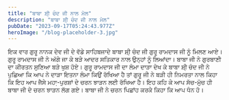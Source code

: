 ```yaml
---
title: "ਬਾਬਾ ਸ਼ੀ੍ ਚੰਦ ਜੀ ਨਾਲ ਮੇਲ"
description: "ਬਾਬਾ ਸ਼ੀ੍ ਚੰਦ ਜੀ ਨਾਲ ਮੇਲ"
pubDate: "2023-09-17T05:24:43.977Z"
heroImage: "/blog-placeholder-3.jpg"
---
```


ਇਕ ਵਾਰ ਗੁਰੂ ਨਾਨਕ ਦੇਵ ਜੀ ਦੇ ਵੱਡੇ ਸਾਹਿਬਜਾਦੇ ਬਾਬਾ ਸ਼ੀ੍ ਚੰਦ ਜੀ ਗੁਰੂ ਰਾਮਦਾਸ ਜੀ ਨੂੰ ਮਿਲਣ ਆਏ। ਗੁਰੂ ਰਾਮਦਾਸ ਜੀ ਨੇ ਅੱਗੇ ਜਾ ਕੇ ਬੜੇ ਆਦਰ ਸਤਿਕਾਰ ਨਾਲ ਉਨ੍ਹਾਂ ਨੂੰ ਲਿਆਂਦਾ। ਬਾਬਾ ਜੀ ਨੇ ਗੁਰਬਾਣੀ ਦਾ ਕੀਰਤਨ ਸੁਣਿਆ ਬੜੇ ਖੁਸ਼ ਹੋਏ। 
ਗੁਰੂ ਰਾਮਦਾਸ ਜੀ ਦਾ ਲੰਮਾ ਦਾੜਾ ਦੇਖ ਕੇ ਬਾਬਾ ਸ਼ੀ੍ ਚੰਦ ਜੀ ਨੇ ਪੁਛਿਆ ਕਿ ਆਪ ਨੇ ਦਾੜਾ ਇਤਨਾ ਲੰਮਾ ਕਿਉਂ ਰੱਖਿਆ ਹੈ ਤਾਂ ਗੁਰੂ ਜੀ ਨੇ ਬੜੀ ਹੀ ਨਿਮਰਤਾ ਨਾਲ ਕਿਹਾ ਕਿ ਇਹ ਆਪ ਜੈਸੇ ਮਹਾ਼-ਪੁਰਸ਼ਾਂ ਦੇ ਚਰਨ ਝਾੜਨ ਲਈ ਰੱਖਿਆ ਹੈ। ਇਹ ਕਹਿ ਕੇ ਆਪ ਸੱਚ-ਮੁੱਚ ਹੀ ਬਾਬਾ ਜੀ ਦੇ ਚਰਨ ਝਾੜਨ ਲੱਗ ਗਏ। ਬਾਬਾ ਜੀ ਨੇ ਚਰਨ ਪਿਛਾਂਹ ਕਰਕੇ ਕਿਹਾ ਕਿ ਆਪ ਧੰਨ ਹੋ।

